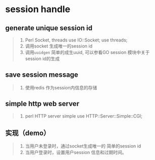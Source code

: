 session handle
==============

generate unique session id
--------------------------
> 1. Perl Socket, threads
    use IO::Socket;
    use threads;
> 2. 调用socket 生成唯一的session id
> 3. 调用`uuidgen` 简单的成生uuid, 可以参看GO session 模块中关于session id的生成

save session message
--------------------
> 1. 使用redis 作为session内信息的存储

simple http web server
----------------------
> 1. perl HTTP server simple
    use HTTP::Server::Simple::CGI;

实现（demo）
----
> 1. 当用户未登录时，通过socket生成唯一的 简单的session id
> 2. 当用户登录时，设置用户session 信息和过期时间。

